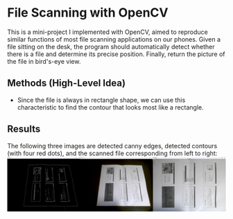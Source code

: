 # File Scanning with OpenCV
This is a mini-project I implemented with OpenCV, aimed to reproduce similar functions of most file scanning applications on our phones. Given a file sitting on the desk, the program should automatically detect whether there is a file and determine its precise position. Finally, return the picture of the file in bird's-eye view.

## Methods (High-Level Idea)
  - Since the file is always in rectangle shape, we can use this characteristic to find the contour that looks most like a rectangle.

## Results
The following three images are detected canny edges, detected contours (with four red dots), and the scanned file corresponding from left to right:
![My Image](./concate.png)
